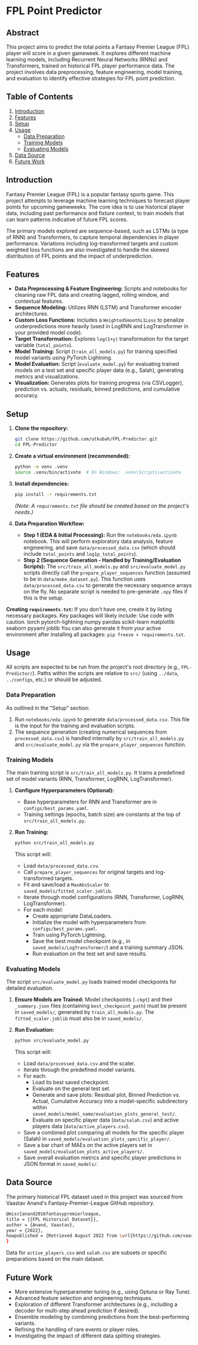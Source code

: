 # FPL Point Predictor

## Abstract
This project aims to predict the total points a Fantasy Premier League (FPL) player will score in a given gameweek. It explores different machine learning models, including Recurrent Neural Networks (RNNs) and Transformers, trained on historical FPL player performance data. The project involves data preprocessing, feature engineering, model training, and evaluation to identify effective strategies for FPL point prediction.

## Table of Contents
1.  [Introduction](#introduction)
2.  [Features](#features)
3.  [Setup](#setup)
4.  [Usage](#usage)
    *   [Data Preparation](#data-preparation)
    *   [Training Models](#training-models)
    *   [Evaluating Models](#evaluating-models)
5.  [Data Source](#data-source)
6.  [Future Work](#future-work)

## Introduction
Fantasy Premier League (FPL) is a popular fantasy sports game. This project attempts to leverage machine learning techniques to forecast player points for upcoming gameweeks. The core idea is to use historical player data, including past performance and fixture context, to train models that can learn patterns indicative of future FPL scores.

The primary models explored are sequence-based, such as LSTMs (a type of RNN) and Transformers, to capture temporal dependencies in player performance. Variations including log-transformed targets and custom weighted loss functions are also investigated to handle the skewed distribution of FPL points and the impact of underprediction.

## Features
*   **Data Preprocessing & Feature Engineering:** Scripts and notebooks for cleaning raw FPL data and creating lagged, rolling window, and contextual features.
*   **Sequence Modeling:** Utilizes RNN (LSTM) and Transformer encoder architectures.
*   **Custom Loss Functions:** Includes a `WeightedSmoothL1Loss` to penalize underpredictions more heavily (used in LogRNN and LogTransformer in your provided model code).
*   **Target Transformation:** Explores `log(1+y)` transformation for the target variable (`total_points`).
*   **Model Training:** Script (`train_all_models.py`) for training specified model variants using PyTorch Lightning.
*   **Model Evaluation:** Script (`evaluate_model.py`) for evaluating trained models on a test set and specific player data (e.g., Salah), generating metrics and visualizations.
*   **Visualization:** Generates plots for training progress (via CSVLogger), prediction vs. actuals, residuals, binned predictions, and cumulative accuracy.

## Setup

1.  **Clone the repository:**
    ```bash
    git clone https://github.com/utkubah/FPL-Predictor.git
    cd FPL-Predictor
    ```

2.  **Create a virtual environment (recommended):**
    ```bash
    python -m venv .venv
    source .venv/bin/activate  # On Windows: .venv\Scripts\activate
    ```

3.  **Install dependencies:**
    ```bash
    pip install -r requirements.txt
    ```
    *(Note: A `requirements.txt` file should be created based on the project's needs.)*

4.  **Data Preparation Workflow:**
    *   **Step 1 (EDA & Initial Processing):** Run the `notebooks/eda.ipynb` notebook. This will perform exploratory data analysis, feature engineering, and save `data/processed_data.csv` (which should include `total_points` and `log1p_total_points`).
    *   **Step 2 (Sequence Generation - Handled by Training/Evaluation Scripts):** The `src/train_all_models.py` and `src/evaluate_model.py` scripts directly call the `prepare_player_sequences` function (assumed to be in `data/make_dataset.py`). This function uses `data/processed_data.csv` to generate the necessary sequence arrays on the fly. No separate script is needed to pre-generate `.npy` files if this is the setup.

**Creating `requirements.txt`:**
If you don't have one, create it by listing necessary packages. Key packages will likely include:
Use code with caution.
torch
pytorch-lightning
numpy
pandas
scikit-learn
matplotlib
seaborn
pyyaml
joblib
You can also generate it from your active environment after installing all packages: `pip freeze > requirements.txt`.

## Usage

All scripts are expected to be run from the project's root directory (e.g., `FPL-Predictor/`). Paths within the scripts are relative to `src/` (using `../data`, `../configs`, etc.) or should be adjusted.

### Data Preparation
As outlined in the "Setup" section:
1.  Run `notebooks/eda.ipynb` to generate `data/processed_data.csv`. This file is the input for the training and evaluation scripts.
2.  The sequence generation (creating numerical sequences from `processed_data.csv`) is handled internally by `src/train_all_models.py` and `src/evaluate_model.py` via the `prepare_player_sequences` function.

### Training Models

The main training script is `src/train_all_models.py`. It trains a predefined set of model variants (RNN, Transformer, LogRNN, LogTransformer).

1.  **Configure Hyperparameters (Optional):**
    *   Base hyperparameters for RNN and Transformer are in `configs/best_params.yaml`.
    *   Training settings (epochs, batch size) are constants at the top of `src/train_all_models.py`.

2.  **Run Training:**
    ```bash
    python src/train_all_models.py
    ```
    This script will:
    *   Load `data/processed_data.csv`.
    *   Call `prepare_player_sequences` for original targets and log-transformed targets.
    *   Fit and save/load a `MaxAbsScaler` to `saved_models/fitted_scaler.joblib`.
    *   Iterate through model configurations (RNN, Transformer, LogRNN, LogTransformer).
    *   For each model:
        *   Create appropriate DataLoaders.
        *   Initialize the model with hyperparameters from `configs/best_params.yaml`.
        *   Train using PyTorch Lightning.
        *   Save the best model checkpoint (e.g., in `saved_models/LogTransformer/`) and a training summary JSON.
        *   Run evaluation on the test set and save results.

### Evaluating Models

The script `src/evaluate_model.py` loads trained model checkpoints for detailed evaluation.

1.  **Ensure Models are Trained:** Model checkpoints (`.ckpt`) and their `_summary.json` files (containing `best_checkpoint_path`) must be present in `saved_models/`, generated by `train_all_models.py`. The `fitted_scaler.joblib` must also be in `saved_models/`.

2.  **Run Evaluation:**
    ```bash
    python src/evaluate_model.py
    ```
    This script will:
    *   Load `data/processed_data.csv` and the scaler.
    *   Iterate through the predefined model variants.
    *   For each:
        *   Load its best saved checkpoint.
        *   Evaluate on the general test set.
        *   Generate and save plots: Residual plot, Binned Prediction vs. Actual, Cumulative Accuracy into a model-specific subdirectory within `saved_models/model_name/evaluation_plots_general_test/`.
        *   Evaluate on specific player data (`data/salah.csv`) and active players data (`data/active_players.csv`).
    *   Save a combined plot comparing all models for the specific player (Salah) in `saved_models/evaluation_plots_specific_player/`.
    *   Save a bar chart of MAEs on the active players set in `saved_models/evaluation_plots_active_players/`.
    *   Save overall evaluation metrics and specific player predictions in JSON format in `saved_models/`.

## Data Source
The primary historical FPL dataset used in this project was sourced from Vaastav Anand's Fantasy-Premier-League GitHub repository.
```bash
@misc{anand2016fantasypremierleague,
title = {{FPL Historical Dataset}},
author = {Anand, Vaastav},
year = {2022},
howpublished = {Retrieved August 2022 from \url{https://github.com/vaastav/Fantasy-Premier-League/}}
}
```

Data for `active_players.csv` and `salah.csv` are subsets or specific preparations based on the main dataset.

## Future Work
*   More extensive hyperparameter tuning (e.g., using Optuna or Ray Tune).
*   Advanced feature selection and engineering techniques.
*   Exploration of different Transformer architectures (e.g., including a decoder for multi-step ahead prediction if desired).
*   Ensemble modeling by combining predictions from the best-performing variants.
*   Refining the handling of rare events or player roles.
*   Investigating the impact of different data splitting strategies.

